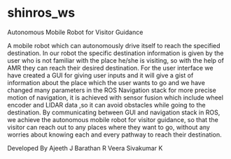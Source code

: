 # shinros_ws
Autonomous Mobile Robot for Visitor Guidance

A mobile robot which can autonomously drive itself to reach the specified
destination. In our robot the specific destination information is given by the user
who is not familiar with the place he/she is visiting, so with the help of AMR they
can reach their desired destination. For the user interface we have created a GUI
for giving user inputs and it will give a gist of information about the place which
the user wants to go and we have changed many parameters in the ROS
Navigation stack for more precise motion of navigation, it is achieved with sensor
fusion which include wheel encoder and LIDAR data ,so it can avoid obstacles
while going to the destination. By communicating between GUI and navigation
stack in ROS, we achieve the autonomous mobile robot for visitor guidance, so
that the visitor can reach out to any places where they want to go, without any
worries about knowing each and every pathway to reach their destination.

Developed By
Ajeeth J
Barathan R
Veera Sivakumar K
